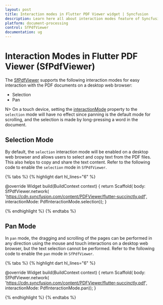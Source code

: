 ```yaml
---
layout: post
title: Interaction modes in Flutter PDF Viewer widget | Syncfusion
description: Learn here all about interaction modes feature of Syncfusion® Flutter PDF Viewer (SfPdfViewer) widget and more.
platform: document-processing
control: SfPdfViewer
documentation: ug
---
```


# Interaction Modes in Flutter PDF Viewer (SfPdfViewer)

The [SfPdfViewer](https://pub.dev/documentation/syncfusion_flutter_pdfviewer/latest/pdfviewer/SfPdfViewer-class.html) supports the following interaction modes for easy interaction with the PDF documents on a desktop web browser:

* Selection
* Pan

N> On a touch device, setting the [interactionMode](https://pub.dev/documentation/syncfusion_flutter_pdfviewer/latest/pdfviewer/SfPdfViewer/interactionMode.html) property to the `selection` mode will have no effect since panning is the default mode for scrolling, and the selection is made by long-pressing a word in the document.

## Selection Mode

By default, the `selection` interaction mode will be enabled on a desktop web browser and allows users to select and copy text from the PDF files. This also helps to copy and share the text content. Refer to the following code to enable the `selection` mode in `SfPdfViewer`.

{% tabs %}
{% highlight dart hl_lines="6" %}

@override
Widget build(BuildContext context) {
  return Scaffold(
      body: SfPdfViewer.network(
              'https://cdn.syncfusion.com/content/PDFViewer/flutter-succinctly.pdf', 
              interactionMode: PdfInteractionMode.selection));
}

{% endhighlight %}
{% endtabs %}

## Pan Mode

In `pan` mode, the dragging and scrolling of the pages can be performed in any direction using the mouse and touch interactions on a desktop web browser, but the text selection cannot be performed. Refer to the following code to enable the `pan` mode in `SfPdfViewer`.

{% tabs %}
{% highlight dart hl_lines="6" %}

@override
Widget build(BuildContext context) {
  return Scaffold(
      body: SfPdfViewer.network(
              'https://cdn.syncfusion.com/content/PDFViewer/flutter-succinctly.pdf', 
              interactionMode: PdfInteractionMode.pan));
}

{% endhighlight %}
{% endtabs %}